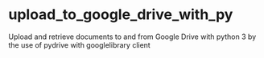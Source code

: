 # upload_to_google_drive_with_py
Upload and retrieve documents to  and from Google Drive with python 3 by the use of pydrive with googlelibrary client
